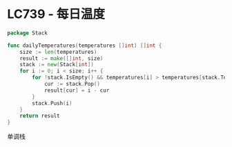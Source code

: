 # LC739 - 每日温度

```go title="DailyTemperatures.go" linenums="1"
package Stack

func dailyTemperatures(temperatures []int) []int {
	size := len(temperatures)
	result := make([]int, size)
	stack := new(Stack[int])
	for i := 0; i < size; i++ {
		for !stack.IsEmpty() && temperatures[i] > temperatures[stack.Top()] {
			cur := stack.Pop()
			result[cur] = i - cur
		}
		stack.Push(i)
	}
	return result
}
```

单调栈